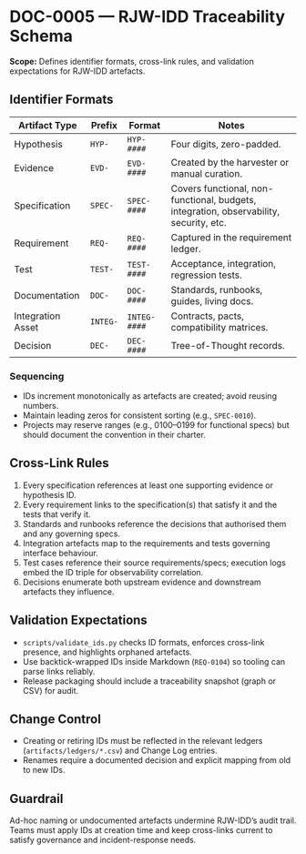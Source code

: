 # DOC-0005 — RJW-IDD Traceability Schema

**Scope:** Defines identifier formats, cross-link rules, and validation expectations for RJW-IDD artefacts.

## Identifier Formats
| Artifact Type | Prefix | Format | Notes |
|---------------|--------|--------|-------|
| Hypothesis | `HYP-` | `HYP-####` | Four digits, zero-padded. |
| Evidence | `EVD-` | `EVD-####` | Created by the harvester or manual curation. |
| Specification | `SPEC-` | `SPEC-####` | Covers functional, non-functional, budgets, integration, observability, security, etc. |
| Requirement | `REQ-` | `REQ-####` | Captured in the requirement ledger. |
| Test | `TEST-` | `TEST-####` | Acceptance, integration, regression tests. |
| Documentation | `DOC-` | `DOC-####` | Standards, runbooks, guides, living docs. |
| Integration Asset | `INTEG-` | `INTEG-####` | Contracts, pacts, compatibility matrices. |
| Decision | `DEC-` | `DEC-####` | Tree-of-Thought records. |

### Sequencing
- IDs increment monotonically as artefacts are created; avoid reusing numbers.
- Maintain leading zeros for consistent sorting (e.g., `SPEC-0010`).
- Projects may reserve ranges (e.g., 0100–0199 for functional specs) but should document the convention in their charter.

## Cross-Link Rules
1. Every specification references at least one supporting evidence or hypothesis ID.
2. Every requirement links to the specification(s) that satisfy it and the tests that verify it.
3. Standards and runbooks reference the decisions that authorised them and any governing specs.
4. Integration artefacts map to the requirements and tests governing interface behaviour.
5. Test cases reference their source requirements/specs; execution logs embed the ID triple for observability correlation.
6. Decisions enumerate both upstream evidence and downstream artefacts they influence.

## Validation Expectations
- `scripts/validate_ids.py` checks ID formats, enforces cross-link presence, and highlights orphaned artefacts.
- Use backtick-wrapped IDs inside Markdown (`REQ-0104`) so tooling can parse links reliably.
- Release packaging should include a traceability snapshot (graph or CSV) for audit.

## Change Control
- Creating or retiring IDs must be reflected in the relevant ledgers (`artifacts/ledgers/*.csv`) and Change Log entries.
- Renames require a documented decision and explicit mapping from old to new IDs.

## Guardrail
Ad-hoc naming or undocumented artefacts undermine RJW-IDD’s audit trail. Teams must apply IDs at creation time and keep cross-links current to satisfy governance and incident-response needs.
